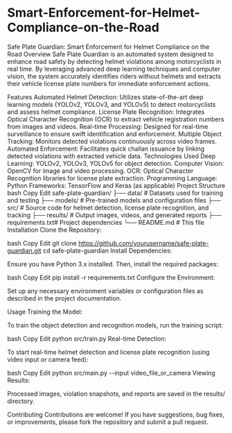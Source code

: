 # Smart-Enforcement-for-Helmet-Compliance-on-the-Road


Safe Plate Guardian: Smart Enforcement for Helmet Compliance on the Road
Overview
Safe Plate Guardian is an automated system designed to enhance road safety by detecting helmet violations among motorcyclists in real time. By leveraging advanced deep learning techniques and computer vision, the system accurately identifies riders without helmets and extracts their vehicle license plate numbers for immediate enforcement actions.

Features
Automated Helmet Detection: Utilizes state-of-the-art deep learning models (YOLOv2, YOLOv3, and YOLOv5) to detect motorcyclists and assess helmet compliance.
License Plate Recognition: Integrates Optical Character Recognition (OCR) to extract vehicle registration numbers from images and videos.
Real-time Processing: Designed for real-time surveillance to ensure swift identification and enforcement.
Multiple Object Tracking: Monitors detected violations continuously across video frames.
Automated Enforcement: Facilitates quick challan issuance by linking detected violations with extracted vehicle data.
Technologies Used
Deep Learning: YOLOv2, YOLOv3, YOLOv5 for object detection.
Computer Vision: OpenCV for image and video processing.
OCR: Optical Character Recognition libraries for license plate extraction.
Programming Language: Python
Frameworks: TensorFlow and Keras (as applicable)
Project Structure
bash
Copy
Edit
safe-plate-guardian/
├── data/           # Datasets used for training and testing
├── models/         # Pre-trained models and configuration files
├── src/            # Source code for helmet detection, license plate recognition, and tracking
├── results/        # Output images, videos, and generated reports
├── requirements.txt# Project dependencies
└── README.md       # This file
Installation
Clone the Repository:

bash
Copy
Edit
git clone https://github.com/yourusername/safe-plate-guardian.git
cd safe-plate-guardian
Install Dependencies:

Ensure you have Python 3.x installed. Then, install the required packages:

bash
Copy
Edit
pip install -r requirements.txt
Configure the Environment:

Set up any necessary environment variables or configuration files as described in the project documentation.

Usage
Training the Model:

To train the object detection and recognition models, run the training script:

bash
Copy
Edit
python src/train.py
Real-time Detection:

To start real-time helmet detection and license plate recognition (using video input or camera feed):

bash
Copy
Edit
python src/main.py --input video_file_or_camera
Viewing Results:

Processed images, violation snapshots, and reports are saved in the results/ directory.

Contributing
Contributions are welcome! If you have suggestions, bug fixes, or improvements, please fork the repository and submit a pull request.
